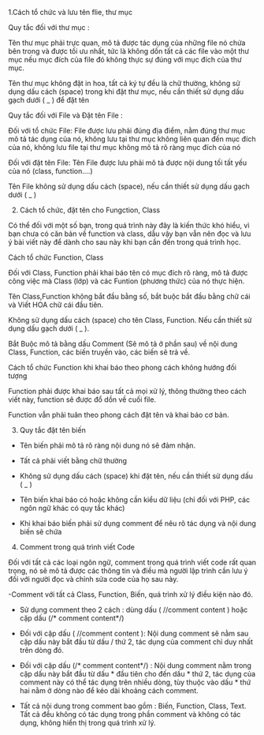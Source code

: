 1.Cách tổ chức và lưu tên flie, thư mục

Quy tắc đối với thư mục :

Tên thư mục phải trực quan, mô tả được tác dụng của những file nó chứa bên trong và được tối ưu nhất, tức là không dồn tất cả các file vào một thư mục nếu mục đích của file đó không thực sự đúng với mục đích của thư mục.

Tên thư mục không đặt in hoa, tất cả ký tự đều là chữ thường, không sử dụng dấu cách (space) trong khi đặt thư mục, nếu cần thiết sử dụng dấu gạch dưới ( _ ) để đặt tên

Quy tắc đối với File và Đặt tên File :

Đối với tổ chức File: File được lưu phải đúng địa điểm, nằm đúng thư mục mô tả tác dụng của nó, không lưu tại thư mục không liên quan đến mục đích của nó, không lưu file tại thư mục không mô tả rõ ràng mục đích của nó

Đối với đặt tên File: Tên File được lưu phải mô tả được nội dung tối tất yếu của nó (class, function….)

Tên File không sử dụng dấu cách (space), nếu cần thiết sử dụng dấu gạch dưới ( _ )

2. Cách tổ chức, đặt tên cho Fungction, Class

Có thể đối với một số bạn, trong quá trình này đây là kiến thức khó hiểu, vì bạn chưa có căn bản về function và class, dẫu vậy bạn vẫn nên đọc và lưu ý bài viết này để dành cho sau này khi bạn cần đến trong quá trình học.

Cách tổ chức Function, Class

Đối với Class, Function phải khai báo tên có mục đích rõ ràng, mô tả được công việc mà Class (lớp) và các Funtion (phương thức) của nó thực hiện.

Tên Class,Function không bắt đầu bằng số, bắt buộc bắt đầu bằng chữ cái và Viết HOA chữ cái đầu tiên.

Không sử dụng dấu cách (space) cho tên Class, Function. Nếu cần thiết sử dụng dấu gạch dưới ( _ ).

Bắt Buộc mô tả bằng dấu Comment (Sẽ mô tả ở phần sau) về nội dung Class, Function, các biến truyền vào, các biến sẽ trả về.

Cách tổ chức Function khi khai báo theo phong cách không hướng đối tượng

Function phải được khai báo sau tất cả mọi xử lý, thông thường theo cách viết này, function sẽ được đổ dồn về cuối file.

Function vẫn phải tuân theo phong cách đặt tên và khai báo cơ bản.

3. Quy tắc đặt tên biến

- Tên biến phải mô tả rõ ràng nội dung nó sẽ đảm nhận.

- Tất cả phải viết bằng chữ thường

- Không sử dụng dấu cách (space) khi đặt tên, nếu cần thiết sử dụng dấu ( _ )

- Tên biến khai báo có hoặc không cần kiểu dữ liệu (chỉ đối với PHP, các ngôn ngữ khác có quy tắc khác)

- Khi khai báo biến phải sử dụng comment để nêu rõ tác dụng và nội dung biến sẽ chứa

4. Comment trong quá trình viết Code

Đối với tất cả các loại ngôn ngữ, comment trong quá trình viết code rất quan trọng, nó sẽ mô tả được các thông tin và điều mà người lập trình cần lưu ý đối với người đọc và chỉnh sửa code của họ sau này.

-Comment với tất cả Class, Function, Biến, quá trình xử lý điều kiện nào đó.

- Sử dụng comment theo 2 cách : dùng dấu ( //comment content ) hoặc cặp dấu (/* comment content*/)

- Đối với cặp dấu ( //comment content ): Nội dung comment sẽ nằm sau cặp dấu này bắt đầu từ dấu / thứ 2, tác dụng của comment chỉ duy nhất trên dòng đó.

- Đối với cặp dấu (/* comment content*/) : Nội dung comment nằm trong cặp dấu này bắt đầu từ dấu * đầu tiên cho đến dấu * thứ 2, tác dụng của comment này có thể tác dụng trên nhiều dòng, tùy thuộc vào dấu * thứ hai nằm ở dòng nào để kéo dài khoảng cách comment.

- Tất cả nội dung trong comment bao gồm : Biến, Function, Class, Text. Tất cả đều không có tác dụng trong phần comment và không có tác dụng, không hiển thị trong quá trình xử lý.
